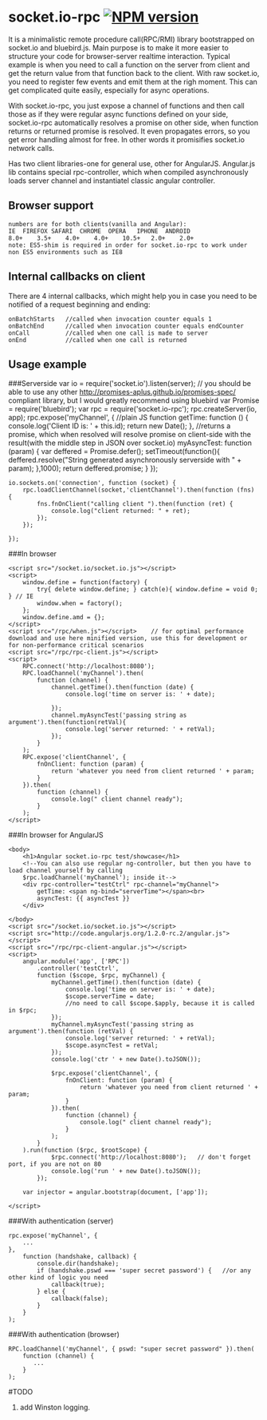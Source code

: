# socket.io-rpc  [![NPM version](https://badge.fury.io/js/socket.io-rpc.png)](http://badge.fury.io/js/socket.io-rpc)

It is a minimalistic remote procedure call(RPC/RMI) library bootstrapped on socket.io and bluebird.js.
Main purpose is to make it more easier to structure your code for browser-server realtime interaction. Typical example is when you need to call a function on the server from client and get the return value from that function back to the client. With raw socket.io, you need to register few events and emit them at the righ moment. This can get complicated quite easily, especially for async operations. 

With socket.io-rpc, you just expose a channel of functions and then call those as if they were regular async functions defined on your side, socket.io-rpc automatically resolves a promise on other side, when function returns or returned promise is resolved. It even propagates errors, so you get error handling almost for free.
In other words it promisifies socket.io network calls.


Has two client libraries-one for general use, other for AngularJS.
Angular.js lib contains special rpc-controller, which when compiled asynchronously loads server channel and instantiatel classic angular controller.

## Browser support
    numbers are for both clients(vanilla and Angular):
    IE	FIREFOX	SAFARI	CHROME	OPERA	IPHONE	ANDROID
    8.0+	3.5+	4.0+	4.0+	10.5+	2.0+	2.0+
    note: ES5-shim is required in order for socket.io-rpc to work under non ES5 environments such as IE8

## Internal callbacks on client
There are 4 internal callbacks, which might help you in case you need to be notified of a request beginning and ending:

    onBatchStarts   //called when invocation counter equals 1
    onBatchEnd      //called when invocation counter equals endCounter
    onCall          //called when one call is made to server
    onEnd           //called when one call is returned

## Usage example


###Serverside
    var io = require('socket.io').listen(server);
    // you should be able to use any other http://promises-aplus.github.io/promises-spec/ compliant library, but I would greatly recommend using bluebird
    var Promise = require('bluebird');
    var rpc = require('socket.io-rpc');
    rpc.createServer(io, app);
    rpc.expose('myChannel', {
        //plain JS function
        getTime: function () {
            console.log('Client ID is: ' + this.id);
            return new Date();
        },
        //returns a promise, which when resolved will resolve promise on client-side with the result(with the middle step in JSON over socket.io)
        myAsyncTest: function (param) {
            var deffered = Promise.defer();
            setTimeout(function(){
                deffered.resolve("String generated asynchronously serverside with " + param);
            },1000);
            return deffered.promise;
        }
    });


    io.sockets.on('connection', function (socket) {
        rpc.loadClientChannel(socket,'clientChannel').then(function (fns) {
            fns.fnOnClient("calling client ").then(function (ret) {
                console.log("client returned: " + ret);
            });
        });

    });


###In browser

    <script src="/socket.io/socket.io.js"></script>
    <script>
        window.define = function(factory) {
            try{ delete window.define; } catch(e){ window.define = void 0; } // IE
            window.when = factory();
        };
        window.define.amd = {};
    </script>
    <script src="/rpc/when.js"></script>    // for optimal performance download and use here minified version, use this for development or for non-performance critical scenarios
    <script src="/rpc/rpc-client.js"></script>
    <script>
        RPC.connect('http://localhost:8080');
        RPC.loadChannel('myChannel').then(
            function (channel) {
                channel.getTime().then(function (date) {
                    console.log('time on server is: ' + date);

                });
                channel.myAsyncTest('passing string as argument').then(function(retVal){
                    console.log('server returned: ' + retVal);
                });
            }
        );
        RPC.expose('clientChannel', {
            fnOnClient: function (param) {
                return 'whatever you need from client returned ' + param;
            }
        }).then(
            function (channel) {
                console.log(" client channel ready");
            }
        );
    </script>


###In browser for AngularJS

    <body>
        <h1>Angular socket.io-rpc test/showcase</h1>
        <!--You can also use regular ng-controller, but then you have to load channel yourself by calling
        $rpc.loadChannel('myChannel'); inside it-->
        <div rpc-controller="testCtrl" rpc-channel="myChannel">
            getTime: <span ng-bind="serverTime"></span><br>
            asyncTest: {{ asyncTest }}
        </div>

    </body>
    <script src="/socket.io/socket.io.js"></script>
    <script src="http://code.angularjs.org/1.2.0-rc.2/angular.js"></script>
    <script src="/rpc/rpc-client-angular.js"></script>
    <script>
        angular.module('app', ['RPC'])
            .controller('testCtrl',
            function ($scope, $rpc, myChannel) {
                myChannel.getTime().then(function (date) {
                    console.log('time on server is: ' + date);
                    $scope.serverTime = date;
                    //no need to call $scope.$apply, because it is called in $rpc;
                });
                myChannel.myAsyncTest('passing string as argument').then(function (retVal) {
                    console.log('server returned: ' + retVal);
                    $scope.asyncTest = retVal;
                });
                console.log('ctr ' + new Date().toJSON());

                $rpc.expose('clientChannel', {
                    fnOnClient: function (param) {
                        return 'whatever you need from client returned ' + param;
                    }
                }).then(
                    function (channel) {
                        console.log(" client channel ready");
                    }
                );
            }
        ).run(function ($rpc, $rootScope) {
                $rpc.connect('http://localhost:8080');   // don't forget port, if you are not on 80
                console.log('run ' + new Date().toJSON());
            });

        var injector = angular.bootstrap(document, ['app']);

    </script>


###With authentication (server)

    rpc.expose('myChannel', {
        ...
    },
        function (handshake, callback) {
            console.dir(handshake);
            if (handshake.pswd === 'super secret password') {   //or any other kind of logic you need
                callback(true);
            } else {
                callback(false);
            }
        }
    );


###With authentication (browser)

    RPC.loadChannel('myChannel', { pswd: "super secret password" }).then(
        function (channel) {
           ...
        }
    );


#TODO
1. add Winston logging.
